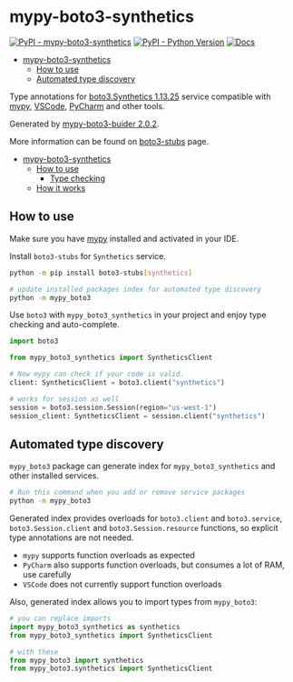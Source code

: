 # mypy-boto3-synthetics

[![PyPI - mypy-boto3-synthetics](https://img.shields.io/pypi/v/mypy-boto3-synthetics.svg?color=blue)](https://pypi.org/project/mypy-boto3-synthetics)
[![PyPI - Python Version](https://img.shields.io/pypi/pyversions/mypy-boto3-synthetics.svg?color=blue)](https://pypi.org/project/mypy-boto3-synthetics)
[![Docs](https://img.shields.io/readthedocs/mypy-boto3-builder.svg?color=blue)](https://mypy-boto3-builder.readthedocs.io/)

- [mypy-boto3-synthetics](#mypy-boto3-synthetics)
  - [How to use](#how-to-use)
  - [Automated type discovery](#automated-type-discovery)


Type annotations for
[boto3.Synthetics 1.13.25](https://boto3.amazonaws.com/v1/documentation/api/1.13.25/reference/services/synthetics.html#Synthetics) service
compatible with [mypy](https://github.com/python/mypy), [VSCode](https://code.visualstudio.com/),
[PyCharm](https://www.jetbrains.com/pycharm/) and other tools.

Generated by [mypy-boto3-buider 2.0.2](https://github.com/vemel/mypy_boto3_builder).

More information can be found on [boto3-stubs](https://pypi.org/project/boto3-stubs/) page.

- [mypy-boto3-synthetics](#mypy-boto3-synthetics)
  - [How to use](#how-to-use)
    - [Type checking](#type-checking)
  - [How it works](#how-it-works)

## How to use

Make sure you have [mypy](https://github.com/python/mypy) installed and activated in your IDE.

Install `boto3-stubs` for `Synthetics` service.

```bash
python -m pip install boto3-stubs[synthetics]

# update installed packages index for automated type discovery
python -m mypy_boto3
```

Use `boto3` with `mypy_boto3_synthetics` in your project and enjoy type checking and auto-complete.

```python
import boto3

from mypy_boto3_synthetics import SyntheticsClient

# Now mypy can check if your code is valid.
client: SyntheticsClient = boto3.client("synthetics")

# works for session as well
session = boto3.session.Session(region="us-west-1")
session_client: SyntheticsClient = session.client("synthetics")

```

## Automated type discovery

`mypy_boto3` package can generate index for `mypy_boto3_synthetics` and other installed services.

```bash
# Run this command when you add or remove service packages
python -m mypy_boto3
```

Generated index provides overloads for `boto3.client` and `boto3.service`,
`boto3.Session.client` and `boto3.Session.resource` functions,
so explicit type annotations are not needed.

- `mypy` supports function overloads as expected
- `PyCharm` also supports function overloads, but consumes a lot of RAM, use carefully
- `VSCode` does not currently support function overloads

Also, generated index allows you to import types from `mypy_boto3`:

```python
# you can replace imports
import mypy_boto3_synthetics as synthetics
from mypy_boto3_synthetics import SyntheticsClient

# with these
from mypy_boto3 import synthetics
from mypy_boto3.synthetics import SyntheticsClient
```